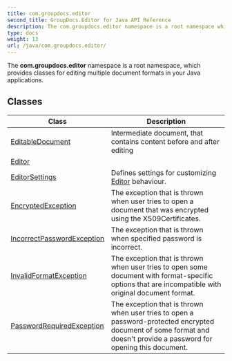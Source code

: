 ```yaml
---
title: com.groupdocs.editor
second_title: GroupDocs.Editor for Java API Reference
description: The com.groupdocs.editor namespace is a root namespace which provides classes for editing multiple document formats in your Java applications.
type: docs
weight: 13
url: /java/com.groupdocs.editor/
---
```


The **com.groupdocs.editor** namespace is a root namespace, which provides classes for editing multiple document formats in your Java applications.


## Classes

| Class | Description |
| --- | --- |
| [EditableDocument](../com.groupdocs.editor/editabledocument) | Intermediate document, that contains content before and after editing |
| [Editor](../com.groupdocs.editor/editor) |  |
| [EditorSettings](../com.groupdocs.editor/editorsettings) | Defines settings for customizing [Editor](../com.groupdocs.editor/editor) behaviour. |
| [EncryptedException](../com.groupdocs.editor/encryptedexception) | The exception that is thrown when user tries to open a document that was encrypted using the X509Certificates. |
| [IncorrectPasswordException](../com.groupdocs.editor/incorrectpasswordexception) | The exception that is thrown when specified password is incorrect. |
| [InvalidFormatException](../com.groupdocs.editor/invalidformatexception) | The exception that is thrown when user tries to open some document with format-specific options that are incompatible with original document format. |
| [PasswordRequiredException](../com.groupdocs.editor/passwordrequiredexception) | The exception that is thrown when user tries to open a password-protected encrypted document of some format and doesn't provide a password for opening this document. |
